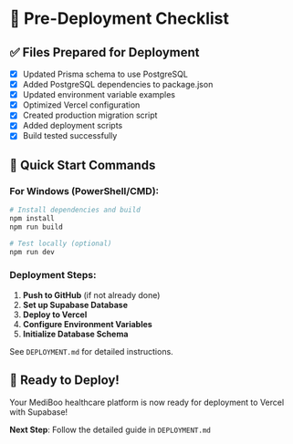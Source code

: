 # 🚀 Pre-Deployment Checklist

## ✅ Files Prepared for Deployment

- [x] Updated Prisma schema to use PostgreSQL
- [x] Added PostgreSQL dependencies to package.json
- [x] Updated environment variable examples
- [x] Optimized Vercel configuration
- [x] Created production migration script
- [x] Added deployment scripts
- [x] Build tested successfully

## 🔧 Quick Start Commands

### For Windows (PowerShell/CMD):
```bash
# Install dependencies and build
npm install
npm run build

# Test locally (optional)
npm run dev
```

### Deployment Steps:

1. **Push to GitHub** (if not already done)
2. **Set up Supabase Database**
3. **Deploy to Vercel**
4. **Configure Environment Variables**
5. **Initialize Database Schema**

See `DEPLOYMENT.md` for detailed instructions.

## 🌟 Ready to Deploy!

Your MediBoo healthcare platform is now ready for deployment to Vercel with Supabase!

**Next Step**: Follow the detailed guide in `DEPLOYMENT.md`
